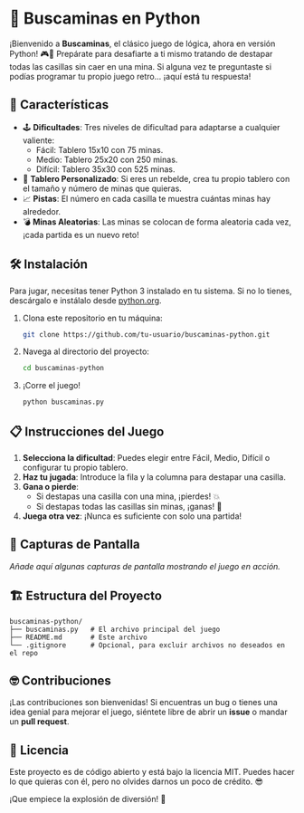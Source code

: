 # 🧨 Buscaminas en Python

¡Bienvenido a **Buscaminas**, el clásico juego de lógica, ahora en versión Python! 🎮🧩 Prepárate para desafiarte a ti mismo tratando de destapar todas las casillas sin caer en una mina. Si alguna vez te preguntaste si podías programar tu propio juego retro... ¡aquí está tu respuesta!

## 🚀 Características

- 🕹️ **Dificultades**: Tres niveles de dificultad para adaptarse a cualquier valiente:
  - Fácil: Tablero 15x10 con 75 minas.
  - Medio: Tablero 25x20 con 250 minas.
  - Difícil: Tablero 35x30 con 525 minas.
- 🎲 **Tablero Personalizado**: Si eres un rebelde, crea tu propio tablero con el tamaño y número de minas que quieras.
- 📈 **Pistas**: El número en cada casilla te muestra cuántas minas hay alrededor.
- 💣 **Minas Aleatorias**: Las minas se colocan de forma aleatoria cada vez, ¡cada partida es un nuevo reto!

## 🛠️ Instalación

Para jugar, necesitas tener Python 3 instalado en tu sistema. Si no lo tienes, descárgalo e instálalo desde [python.org](https://www.python.org/downloads/).

1. Clona este repositorio en tu máquina:

   ```bash
   git clone https://github.com/tu-usuario/buscaminas-python.git
   ```

2. Navega al directorio del proyecto:

   ```bash
   cd buscaminas-python
   ```

3. ¡Corre el juego!

   ```bash
   python buscaminas.py
   ```

## 📋 Instrucciones del Juego

1. **Selecciona la dificultad**: Puedes elegir entre Fácil, Medio, Difícil o configurar tu propio tablero.
2. **Haz tu jugada**: Introduce la fila y la columna para destapar una casilla.
3. **Gana o pierde**:
   - Si destapas una casilla con una mina, ¡pierdes! 💥
   - Si destapas todas las casillas sin minas, ¡ganas! 🎉
4. **Juega otra vez**: ¡Nunca es suficiente con solo una partida!

## 📸 Capturas de Pantalla

_Añade aquí algunas capturas de pantalla mostrando el juego en acción._

## 🏗️ Estructura del Proyecto

```
buscaminas-python/
├── buscaminas.py   # El archivo principal del juego
├── README.md       # Este archivo
└── .gitignore      # Opcional, para excluir archivos no deseados en el repo
```

## 🤓 Contribuciones

¡Las contribuciones son bienvenidas! Si encuentras un bug o tienes una idea genial para mejorar el juego, siéntete libre de abrir un **issue** o mandar un **pull request**.

## 📜 Licencia

Este proyecto es de código abierto y está bajo la licencia MIT. Puedes hacer lo que quieras con él, pero no olvides darnos un poco de crédito. 😎


¡Que empiece la explosión de diversión! 🎇
